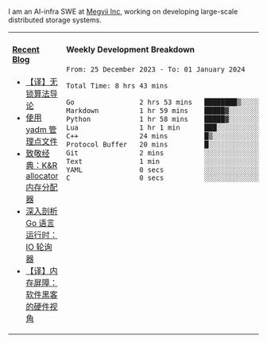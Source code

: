 I am an AI-infra SWE at [Megvii Inc](https://en.megvii.com/), working on developing large-scale distributed storage systems.

<table width="960px">
<tr>
<td valign="top" width="50%">

#### <a href="https://www.kongjun18.me" target="_blank">Recent Blog</a>

<!-- BLOG-POST-LIST:START -->
- [【译】无锁算法导论](https://kongjun18.github.io/posts/2023/07/14/)
- [使用 yadm 管理点文件](https://kongjun18.github.io/posts/2023/04/07/)
- [致敬经典：K&amp;R allocator 内存分配器](https://kongjun18.github.io/posts/2022/12/12/)
- [深入剖析 Go 语言运行时：IO 轮询器](https://kongjun18.github.io/posts/2022/11/21/)
- [【译】内存屏障：软件黑客的硬件视角](https://kongjun18.github.io/posts/2022/11/03/)
<!-- BLOG-POST-LIST:END -->

</td>
<td valign="top" width="50%">

#### Weekly Development Breakdown

<!--START_SECTION:waka-->

```txt
From: 25 December 2023 - To: 01 January 2024

Total Time: 8 hrs 43 mins

Go                2 hrs 53 mins   ████████▒░░░░░░░░░░░░░░░░   33.22 %
Markdown          1 hr 59 mins    █████▓░░░░░░░░░░░░░░░░░░░   22.83 %
Python            1 hr 58 mins    █████▓░░░░░░░░░░░░░░░░░░░   22.66 %
Lua               1 hr 1 min      ███░░░░░░░░░░░░░░░░░░░░░░   11.70 %
C++               24 mins         █▒░░░░░░░░░░░░░░░░░░░░░░░   04.73 %
Protocol Buffer   20 mins         █░░░░░░░░░░░░░░░░░░░░░░░░   03.90 %
Git               2 mins          ░░░░░░░░░░░░░░░░░░░░░░░░░   00.45 %
Text              1 min           ░░░░░░░░░░░░░░░░░░░░░░░░░   00.28 %
YAML              0 secs          ░░░░░░░░░░░░░░░░░░░░░░░░░   00.15 %
C                 0 secs          ░░░░░░░░░░░░░░░░░░░░░░░░░   00.04 %
```

<!--END_SECTION:waka-->
</td>
</tr>

</table>
